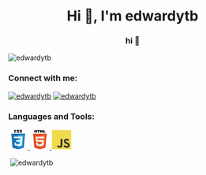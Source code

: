 <h1 align="center">Hi 👋, I'm edwardytb</h1>
<h3 align="center">hi 👋</h3>

<p align="left"> <img src="https://komarev.com/ghpvc/?username=edwardytb&label=Profile%20views&color=0e75b6&style=flat" alt="edwardytb" /> </p>

<h3 align="left">Connect with me:</h3>
<p align="left">
<a href="https://www.youtube.com/c/edwardytb" target="blank"><img align="center" src="https://raw.githubusercontent.com/rahuldkjain/github-profile-readme-generator/master/src/images/icons/Social/youtube.svg" alt="edwardytb" height="30" width="40" /></a>
<a href="https://discord.gg/edwardytb" target="blank"><img align="center" src="https://raw.githubusercontent.com/rahuldkjain/github-profile-readme-generator/master/src/images/icons/Social/discord.svg" alt="edwardytb" height="30" width="40" /></a>
</p>

<h3 align="left">Languages and Tools:</h3>
<p align="left"> <a href="https://www.w3schools.com/css/" target="_blank" rel="noreferrer"> <img src="https://raw.githubusercontent.com/devicons/devicon/master/icons/css3/css3-original-wordmark.svg" alt="css3" width="40" height="40"/> </a> <a href="https://www.w3.org/html/" target="_blank" rel="noreferrer"> <img src="https://raw.githubusercontent.com/devicons/devicon/master/icons/html5/html5-original-wordmark.svg" alt="html5" width="40" height="40"/> </a> <a href="https://developer.mozilla.org/en-US/docs/Web/JavaScript" target="_blank" rel="noreferrer"> <img src="https://raw.githubusercontent.com/devicons/devicon/master/icons/javascript/javascript-original.svg" alt="javascript" width="40" height="40"/> </a> </p>

<p>&nbsp;<img align="center" src="https://github-readme-stats.vercel.app/api?username=edwardytb&show_icons=true&locale=en" alt="edwardytb" /></p>

